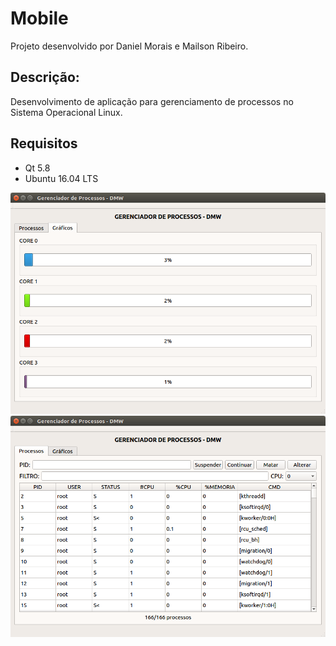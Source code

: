 # Mobile
Projeto desenvolvido por Daniel Morais e Mailson Ribeiro.

## Descrição:
Desenvolvimento de aplicação para gerenciamento de processos no Sistema Operacional Linux.

## Requisitos
* Qt 5.8
* Ubuntu 16.04 LTS

<img src="https://github.com/danielsmorais/Projetos/blob/master/STR/htop_str/tela2.png" width="640">

<img src="https://github.com/danielsmorais/Projetos/blob/master/STR/htop_str/tela1.png" width="640">
